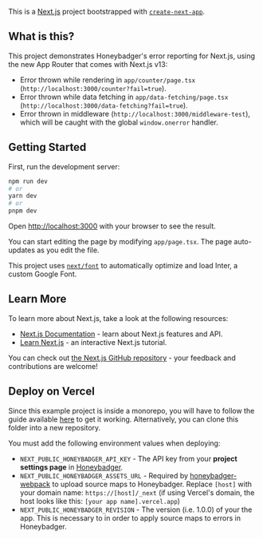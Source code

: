 This is a [Next.js](https://nextjs.org/) project bootstrapped with [`create-next-app`](https://github.com/vercel/next.js/tree/canary/packages/create-next-app).

## What is this?

This project demonstrates Honeybadger's error reporting for Next.js, using the new App Router that comes with Next.js v13:
- Error thrown while rendering in `app/counter/page.tsx` (`http://localhost:3000/counter?fail=true`).
- Error thrown while data fetching in `app/data-fetching/page.tsx` (`http://localhost:3000/data-fetching?fail=true`).
- Error thrown in middleware (`http://localhost:3000/middleware-test`), which will be caught with the global `window.onerror` handler.

## Getting Started

First, run the development server:

```bash
npm run dev
# or
yarn dev
# or
pnpm dev
```

Open [http://localhost:3000](http://localhost:3000) with your browser to see the result.

You can start editing the page by modifying `app/page.tsx`. The page auto-updates as you edit the file.

This project uses [`next/font`](https://nextjs.org/docs/basic-features/font-optimization) to automatically optimize and load Inter, a custom Google Font.

## Learn More

To learn more about Next.js, take a look at the following resources:

- [Next.js Documentation](https://nextjs.org/docs) - learn about Next.js features and API.
- [Learn Next.js](https://nextjs.org/learn) - an interactive Next.js tutorial.

You can check out [the Next.js GitHub repository](https://github.com/vercel/next.js/) - your feedback and contributions are welcome!

## Deploy on Vercel

Since this example project is inside a monorepo, you will have to follow the guide available [here](https://vercel.com/docs/concepts/monorepos)
to get it working. Alternatively, you can clone this folder into a new repository.

You must add the following environment values when deploying:

- `NEXT_PUBLIC_HONEYBADGER_API_KEY` - The API key from your **project settings page** in [Honeybadger](https://app.honeybadger.io).
- `NEXT_PUBLIC_HONEYBADGER_ASSETS_URL` - Required by [honeybadger-webpack](https://github.com/honeybadger-io/honeybadger-webpack#configuration) to upload source maps to Honeybadger. Replace `[host]` with your domain name: `https://[host]/_next` (if using Vercel's domain, the host looks like this: `[your app name].vercel.app`)
- `NEXT_PUBLIC_HONEYBADGER_REVISION` - The version (i.e. 1.0.0) of your the app. This is necessary to in order to apply source maps to errors in Honeybadger.
